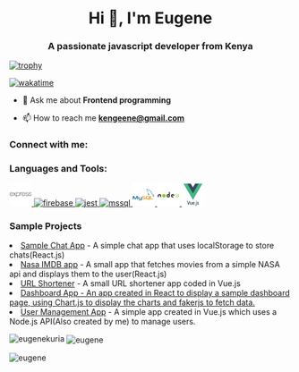<h1 align="center">Hi 👋, I'm Eugene</h1>
<h3 align="center">A passionate javascript developer from Kenya</h3>

<!-- <p align="left"> <img src="https://komarev.com/ghpvc/?username=eugenekuria&label=Profile%20views&color=0e75b6&style=flat" alt="eugenekuria" /> </p> -->

[![trophy](https://github-profile-trophy.vercel.app/?username=kengeene)](https://github.com/kengeene/github-profile-trophy)

[![wakatime](https://wakatime.com/badge/user/5ab081a4-6043-4bc2-a698-6c0dddd54c58.svg)](https://wakatime.com/@5ab081a4-6043-4bc2-a698-6c0dddd54c58)

- 💬 Ask me about **Frontend programming**

- 📫 How to reach me **kengeene@gmail.com**

<h3 align="left">Connect with me:</h3>
<p align="left">
</p>

<h3 align="left">Languages and Tools:</h3>
<p align="left"> <a href="https://expressjs.com" target="_blank" rel="noreferrer"> <img src="https://raw.githubusercontent.com/devicons/devicon/master/icons/express/express-original-wordmark.svg" alt="express" width="40" height="40"/> </a> <a href="https://firebase.google.com/" target="_blank" rel="noreferrer"> <img src="https://www.vectorlogo.zone/logos/firebase/firebase-icon.svg" alt="firebase" width="40" height="40"/> </a> <a href="https://jestjs.io" target="_blank" rel="noreferrer"> <img src="https://www.vectorlogo.zone/logos/jestjsio/jestjsio-icon.svg" alt="jest" width="40" height="40"/> </a> <a href="https://www.microsoft.com/en-us/sql-server" target="_blank" rel="noreferrer"> <img src="https://www.svgrepo.com/show/303229/microsoft-sql-server-logo.svg" alt="mssql" width="40" height="40"/> </a> <a href="https://www.mysql.com/" target="_blank" rel="noreferrer"> <img src="https://raw.githubusercontent.com/devicons/devicon/master/icons/mysql/mysql-original-wordmark.svg" alt="mysql" width="40" height="40"/> </a> <a href="https://nodejs.org" target="_blank" rel="noreferrer"> <img src="https://raw.githubusercontent.com/devicons/devicon/master/icons/nodejs/nodejs-original-wordmark.svg" alt="nodejs" width="40" height="40"/> </a> <a href="https://vuejs.org/" target="_blank" rel="noreferrer"> <img src="https://raw.githubusercontent.com/devicons/devicon/master/icons/vuejs/vuejs-original-wordmark.svg" alt="vuejs" width="40" height="40"/> </a> </p>

<h3>Sample Projects</h3
<ul>
  <li><a href="https://github.com/kengeene/chat_react_app/blob/dev/src/components/chat/index.js">Sample Chat App</a> - A simple chat app that uses localStorage to store chats(React.js)</li>
  <li><a href="https://github.com/kengeene/nasa-imdb_react_app">Nasa IMDB app</a> - A small app that fetches movies from a simple NASA api and displays them to the user(React.js)</li>
  <li><a href="https://github.com/kengeene/url-shortener_vue_app">URL Shortener</a> - A small URL shortener app coded in Vue.js</li>
  <li><a href="https://github.com/kengeene/melanin_react_app">Dashboard App - An app created in React to display a sample dashboard page, using Chart.js to display the charts and fakerjs to fetch data.</li>
  <li><a href="https://github.com/kengeene/user_management_vue_app">User Management App</a> - A simple app created in Vue.js which uses a Node.js API(Also created by me) to manage users.</li>
 </ul>

<p><img align="left" src="https://github-readme-stats.vercel.app/api/top-langs?username=eugenekuria&show_icons=true&locale=en&layout=compact" alt="eugenekuria" /></p>

<p>&nbsp;<img align="center" src="https://github-readme-stats.vercel.app/api?username=kengeene&show_icons=true&locale=en" alt="eugene" /></p>

<p><img align="center" src="https://github-readme-streak-stats.herokuapp.com/?user=kengeene&" alt="eugene" /></p>
